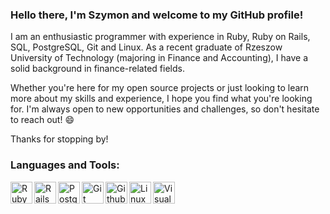### Hello there, I'm Szymon and welcome to my GitHub profile!

I am an enthusiastic programmer with experience in Ruby, Ruby on Rails, SQL, PostgreSQL, Git and Linux. As a recent graduate of Rzeszow University of Technology (majoring in Finance and Accounting), I have a solid background in finance-related fields.

Whether you're here for my open source projects or just looking to learn more about my skills and experience, I hope you find what you're looking for. I'm always open to new opportunities and challenges, so don't hesitate to reach out! 😄

Thanks for stopping by!
### Languages and Tools:
<img align="left" alt="Ruby" width="35px" src="https://cdn.jsdelivr.net/gh/devicons/devicon/icons/ruby/ruby-plain.svg" />
<img align="left" alt="Rails" width="35px" src="https://cdn.jsdelivr.net/gh/devicons/devicon/icons/rails/rails-plain.svg" />
<img align="left" alt="PostgreSQL" width="35px" src="https://cdn.jsdelivr.net/gh/devicons/devicon/icons/postgresql/postgresql-plain.svg" />
<img align="left" alt="Git" width="35px" src="https://cdn.jsdelivr.net/gh/devicons/devicon/icons/git/git-plain.svg" />
<img align="left" alt="Github" width="35px" src="https://cdn.jsdelivr.net/gh/devicons/devicon/icons/github/github-original.svg" />
<img align="left" alt="Linux" width="35px" src="https://cdn.jsdelivr.net/gh/devicons/devicon/icons/ubuntu/ubuntu-plain.svg" />
<img align="left" alt="Visual Studio Code" width="35px" src="https://cdn.jsdelivr.net/gh/devicons/devicon/icons/vscode/vscode-original.svg" />

